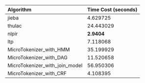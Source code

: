 | Algorithm                      | Time Cost (seconds)   |
|:-------------------------------|:----------------------|
| jieba                          | 4.629725              |
| thulac                         | 24.443029             |
| nlpir                          | **2.9404**            |
| ltp                            | 7.118068              |
| MicroTokenizer_with_HMM        | 35.199929             |
| MicroTokenizer_with_DAG        | 11.520658             |
| MicroTokenizer_with_join_model | 56.950306             |
| MicroTokenizer_with_CRF        | 4.108395              |